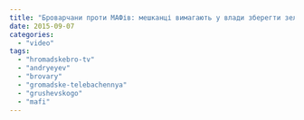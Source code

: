 ```yaml
---
title: "Броварчани проти МАФів: мешканці вимагають у влади зберегти зелені зони - HromadskeBro.tv"
date: 2015-09-07
categories: 
  - "video"
tags: 
  - "hromadskebro-tv"
  - "andryeyev"
  - "brovary"
  - "gromadske-telebachennya"
  - "grushevskogo"
  - "mafi"
---
```




